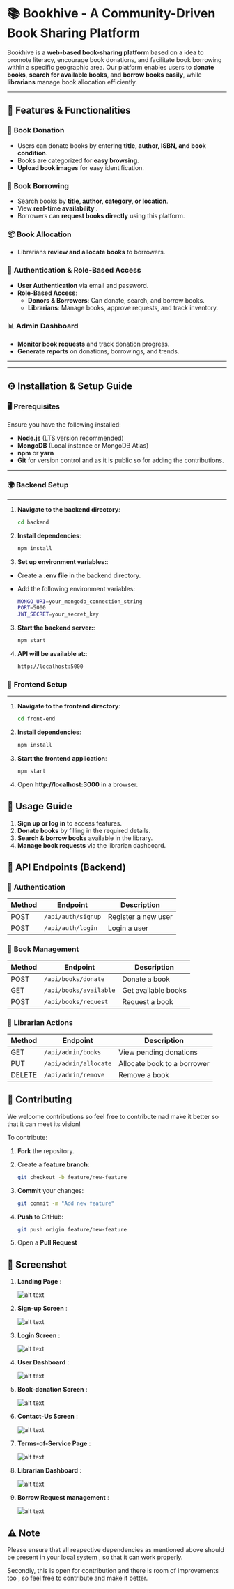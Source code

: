 # 📚 Bookhive - A Community-Driven Book Sharing Platform

Bookhive is a **web-based book-sharing platform** based on a idea to promote literacy, encourage book donations, and facilitate book borrowing within a specific geographic area. Our platform enables users to **donate books**, **search for available books**, and **borrow books easily**, while **librarians** manage book allocation efficiently.

---

## 🚀 **Features & Functionalities**

### 📕 **Book Donation**
- Users can donate books by entering **title, author, ISBN, and book condition**.
- Books are categorized for **easy browsing**.
- **Upload book images** for easy identification.

### 📖 **Book Borrowing**
- Search books by **title, author, category, or location**.
- View **real-time availability** .
- Borrowers can **request books directly** using this platform.

### 📦 **Book Allocation**
- Librarians **review and allocate books** to borrowers.


### 🔐 **Authentication & Role-Based Access**
- **User Authentication** via email and password.
- **Role-Based Access**:
  - **Donors & Borrowers**: Can donate, search, and borrow books.
  - **Librarians**: Manage books, approve requests, and track inventory.

### 📊 **Admin Dashboard**
- **Monitor book requests** and track donation progress.
- **Generate reports** on donations, borrowings, and trends.

---

---

## ⚙️ **Installation & Setup Guide**

### 🖥️ **Prerequisites**
Ensure you have the following installed:
- **Node.js** (LTS version recommended)
- **MongoDB** (Local instance or MongoDB Atlas)
- **npm** or **yarn**
- **Git** for version control and as it is public so for adding the contributions.

---

### 🌍 **Backend Setup**
------------------
1. **Navigate to the backend directory**:
   ```sh
   cd backend
   ```
2. **Install dependencies**:

    ```sh
    npm install
    ```
3. **Set up environment variables:**:

- Create a  **.env file**  in the backend directory.
- Add the following environment variables:

    ```sh
    MONGO_URI=your_mongodb_connection_string
    PORT=5000
    JWT_SECRET=your_secret_key
    ```
3. **Start the backend server:**:

    ```sh
    npm start
    ```
4. **API will be available at:**:

    ```sh
    http://localhost:5000
    ```

### 🎨 **Frontend Setup**
------------------

1. **Navigate to the frontend directory**:
   ```sh
   cd front-end
   ```

2. **Install dependencies**:
   ```sh
   npm install
   ```
3. **Start the frontend application**:
   ```sh
   npm start
   ```
4. Open **http://localhost:3000** in a browser.

📖 **Usage Guide**
------------------

1.  **Sign up or log in** to access features.
2.  **Donate books** by filling in the required details.
3.  **Search & borrow books** available in the library.
4.  **Manage book requests** via the librarian dashboard.

🔑 **API Endpoints (Backend)**
------------------------------

### 📌 **Authentication**

| Method | Endpoint | Description |
| --- | --- | --- |
| POST | `/api/auth/signup` | Register a new user |
| POST | `/api/auth/login` | Login a user |

### 📌 **Book Management**

| Method | Endpoint | Description |
| --- | --- | --- |
| POST | `/api/books/donate` | Donate a book |
| GET | `/api/books/available` | Get available books |
| POST | `/api/books/request` | Request a book |

### 📌 **Librarian Actions**

| Method | Endpoint | Description |
| --- | --- | --- |
| GET | `/api/admin/books` | View pending donations |
| PUT | `/api/admin/allocate` | Allocate book to a borrower |
| DELETE | `/api/admin/remove` | Remove a book |

🤝 **Contributing**
------------------------------

We welcome contributions so feel free to contribute nad make it better so that it can meet its vision!

To contribute:
1.  **Fork** the repository.
2.  Create a **feature branch**:

    ```sh
    git checkout -b feature/new-feature
    ```
3. **Commit** your changes:

    ```sh
    git commit -m "Add new feature"
    ```
4. **Push** to GitHub:

    ```sh
    git push origin feature/new-feature
    ```
5. Open a **Pull Request**

🔑 **Screenshot**
------------------------------

1. **Landing Page** :

    ![alt text](image.png)

2. **Sign-up Screen** :

    ![alt text](image-1.png)

3. **Login Screen** :

    ![alt text](image-2.png)

4. **User Dashboard** :

    ![alt text](image-3.png)

5. **Book-donation Screen** :

    ![alt text](image-4.png)

6. **Contact-Us Screen** :

    ![alt text](image-5.png)

7. **Terms-of-Service Page** :

    ![alt text](image-6.png)

8. **Librarian Dashboard** :

    ![alt text](image-7.png)

9. **Borrow Request management** :

    ![alt text](image-8.png)


⚠️ **Note**
------------------------------

Please ensure that all reapective dependencies as mentioned above should be present in your local system , so that it can work properly.

Secondly, this is open for contribution and there is room of improvements too , so feel free to contribute and make it better.







